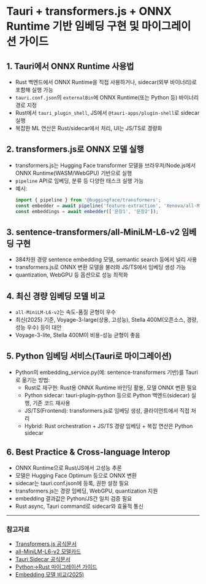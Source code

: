 # Tauri + transformers.js + ONNX Runtime 기반 임베딩 구현 및 마이그레이션 가이드

## 1. Tauri에서 ONNX Runtime 사용법
- Rust 백엔드에서 ONNX Runtime을 직접 사용하거나, sidecar(외부 바이너리)로 포함해 실행 가능
- `tauri.conf.json`의 `externalBin`에 ONNX Runtime(또는 Python 등) 바이너리 경로 지정
- Rust에서 `tauri_plugin_shell`, JS에서 `@tauri-apps/plugin-shell`로 sidecar 실행
- 복잡한 ML 연산은 Rust/sidecar에서 처리, UI는 JS/TS로 경량화

## 2. transformers.js로 ONNX 모델 실행
- transformers.js는 Hugging Face transformer 모델을 브라우저/Node.js에서 ONNX Runtime(WASM/WebGPU) 기반으로 실행
- `pipeline` API로 임베딩, 분류 등 다양한 태스크 실행 가능
- 예시:
  ```js
  import { pipeline } from '@huggingface/transformers';
  const embedder = await pipeline('feature-extraction', 'Xenova/all-MiniLM-L6-v2');
  const embeddings = await embedder(['문장1', '문장2']);
  ```

## 3. sentence-transformers/all-MiniLM-L6-v2 임베딩 구현
- 384차원 경량 sentence embedding 모델, semantic search 등에서 널리 사용
- transformers.js로 ONNX 변환 모델을 불러와 JS/TS에서 임베딩 생성 가능
- quantization, WebGPU 등 옵션으로 성능 최적화

## 4. 최신 경량 임베딩 모델 비교
- `all-MiniLM-L6-v2`는 속도-품질 균형이 우수
- 최신(2025) 기준, Voyage-3-large(상용, 고성능), Stella 400M(오픈소스, 경량, 성능 우수) 등이 대안
- Voyage-3-lite, Stella 400M이 비용-성능 균형이 좋음

## 5. Python 임베딩 서비스(Tauri로 마이그레이션)
- Python의 embedding_service.py(예: sentence-transformers 기반)를 Tauri로 옮기는 방법:
  - Rust로 재구현: Rust용 ONNX Runtime 바인딩 활용, 모델 ONNX 변환 필요
  - Python sidecar: tauri-plugin-python 등으로 Python 백엔드(sidecar) 실행, 기존 코드 재사용
  - JS/TS(Frontend): transformers.js로 임베딩 생성, 클라이언트에서 직접 처리
  - Hybrid: Rust orchestration + JS/TS 경량 임베딩 + 복잡 연산은 Python sidecar

## 6. Best Practice & Cross-language Interop
- ONNX Runtime으로 Rust/JS에서 고성능 추론
- 모델은 Hugging Face Optimum 등으로 ONNX 변환
- sidecar는 tauri.conf.json에 등록, 권한 설정 필요
- transformers.js는 경량 임베딩, WebGPU, quantization 지원
- embedding 결과값은 Python/JS간 일치 검증 필요
- Rust async, Tauri command로 sidecar와 효율적 통신

---

### 참고자료
- [Transformers.js 공식문서](https://huggingface.co/docs/transformers.js/en/index)
- [all-MiniLM-L6-v2 모델카드](https://huggingface.co/sentence-transformers/all-MiniLM-L6-v2)
- [Tauri Sidecar 공식문서](https://v2.tauri.app/develop/sidecar)
- [Python→Rust 마이그레이션 가이드](https://corrode.dev/learn/migration-guides/python-to-rust)
- [Embedding 모델 비교(2025)](https://www.datastax.com/blog/best-embedding-models-information-retrieval-2025)
